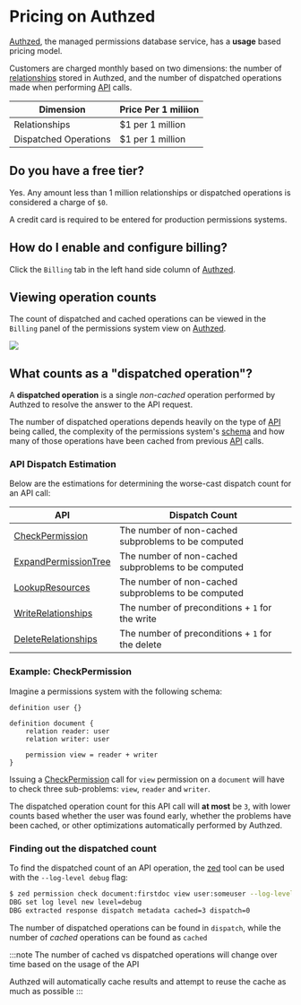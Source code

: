 # Pricing on Authzed

[Authzed], the managed permissions database service, has a **usage** based pricing model.

Customers are charged monthly based on two dimensions: the number of [relationships] stored in Authzed, and the number of dispatched operations made when performing [API] calls.

[relationships]: /reference/glossary#relationship
[API]: /reference/api
[Authzed]: https://app.authzed.com

| Dimension             | Price Per 1 miliion |
|-----------------------|---------------------|
| Relationships         | $1 per 1 million    |
| Dispatched Operations | $1 per 1 million    |

## Do you have a free tier?

Yes. Any amount less than 1 million relationships or dispatched operations is considered a charge of `$0`.

A credit card is required to be entered for production permissions systems.

## How do I enable and configure billing?

Click the `Billing` tab in the left hand side column of [Authzed].

## Viewing operation counts

The count of dispatched and cached operations can be viewed in the `Billing` panel of the permissions system view on [Authzed].

<img src="/img/billing-metrics.png"/>

## What counts as a "dispatched operation"?

A **dispatched operation** is a single *non-cached* operation performed by Authzed to resolve the answer to the API request.

The number of dispatched operations depends heavily on the type of [API] being called, the complexity of the permissions system's [schema] and how many of those operations have been cached from previous [API] calls.

[schema]: /guides/schema

### API Dispatch Estimation

Below are the estimations for determining the worse-cast dispatch count for an API call:

| API                    | Dispatch Count                                      |
|------------------------|-----------------------------------------------------|
| [CheckPermission]      | The number of non-cached subproblems to be computed |
| [ExpandPermissionTree] | The number of non-cached subproblems to be computed |
| [LookupResources]      | The number of non-cached subproblems to be computed |
| [WriteRelationships]   | The number of preconditions + `1` for the write     |
| [DeleteRelationships]  | The number of preconditions + `1` for the delete    |

[CheckPermission]: https://buf.build/authzed/api/docs/main:authzed.api.v1#CheckPermission
[ExpandPermissionTree]: https://buf.build/authzed/api/docs/main:authzed.api.v1#ExpandPermissionTree
[LookupResources]: https://buf.build/authzed/api/docs/main:authzed.api.v1#LookupResources
[WriteRelationships]: https://buf.build/authzed/api/docs/main:authzed.api.v1#WriteRelationships
[DeleteRelationships]: https://buf.build/authzed/api/docs/main:authzed.api.v1#DeleteRelationships

### Example: CheckPermission

Imagine a permissions system with the following schema:

```zed
definition user {}

definition document {
    relation reader: user
    relation writer: user
    
    permission view = reader + writer
}
```

Issuing a [CheckPermission] call for `view` permission on a `document` will have to check three sub-problems: `view`, `reader` and `writer`.

The dispatched operation count for this API call will **at most** be `3`, with lower counts based whether the user was found early, whether the problems have been cached, or other optimizations automatically performed by Authzed.

### Finding out the dispatched count

To find the dispatched count of an API operation, the [zed] tool can be used with the `--log-level debug` flag:

```sh
$ zed permission check document:firstdoc view user:someuser --log-level debug
DBG set log level new level=debug
DBG extracted response dispatch metadata cached=3 dispatch=0
```

The number of dispatched operations can be found in `dispatch`, while the number of *cached* operations can be found as `cached`

:::note
The number of cached vs dispatched operations will change over time based on the usage of the API

Authzed will automatically cache results and attempt to reuse the cache as much as possible
:::

[zed]: https://github.com/authzed/zed
